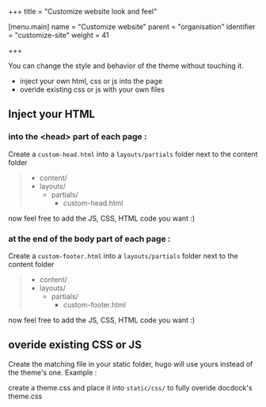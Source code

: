 +++
title = "Customize website look and feel"

[menu.main]
name = "Customize website"
parent = "organisation"
identifier = "customize-site"
weight = 41

+++

You can change the style and behavior of the theme without touching it.

* inject your own html,  css or js into the page
* overide existing css or js with your own files

## Inject your HTML

### into the \<head\> part of each page :

Create a `custom-head.html` into a `layouts/partials` folder next to the content folder

> * content/
> * layouts/
>   * partials/
>      * custom-head.html

now feel free to add the JS, CSS, HTML code you want :)

### at the end of the body part of each page :

Create a `custom-footer.html` into a `layouts/partials` folder next to the content folder

> * content/
> * layouts/
>   * partials/
>      * custom-footer.html

now feel free to add the JS, CSS, HTML code you want :)

## overide existing CSS or JS

Create the matching file in your static folder, hugo will use yours instead of the theme's one.
Example : 

create a theme.css and place it into `static/css/` to fully overide docdock's theme.css
